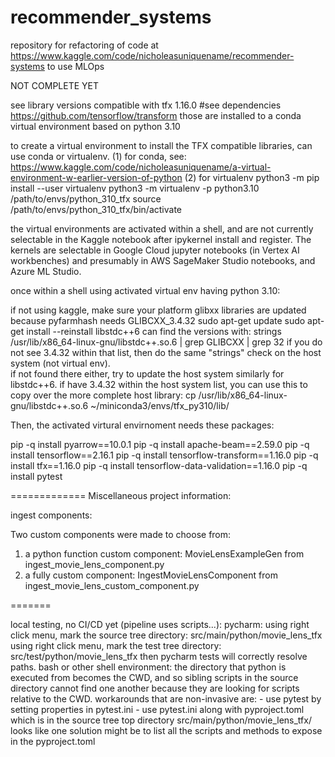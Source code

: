 # recommender_systems
repository for refactoring of code at https://www.kaggle.com/code/nicholeasuniquename/recommender-systems to use MLOps

NOT COMPLETE YET



see library versions compatible with tfx 1.16.0
#see dependencies https://github.com/tensorflow/transform
those are installed to a conda virtual environment based on python 3.10

to create a virtual environment to install the TFX compatible
libraries, can use conda or virtualenv.
(1) for conda, 
  see: https://www.kaggle.com/code/nicholeasuniquename/a-virtual-environment-w-earlier-version-of-python
(2) for virtualenv
  python3 -m pip install --user virtualenv
  python3 -m virtualenv -p python3.10 /path/to/envs/python_310_tfx
  source /path/to/envs/python_310_tfx/bin/activate
  
the virtual environments are activated within a shell, and are not
currently selectable in the Kaggle notebook 
after ipykernel install and register.  The kernels are selectable
in Google Cloud jupyter notebooks (in Vertex AI workbenches)
and presumably in AWS SageMaker Studio notebooks, and Azure ML Studio.

once within a shell using activated virtual env having python 3.10:

if not using kaggle, make sure your platform glibxx libraries are
updated because pyfarmhash needs GLIBCXX_3.4.32
    sudo apt-get update
    sudo apt-get install --reinstall libstdc++6
can find the versions with:
    strings /usr/lib/x86_64-linux-gnu/libstdc++.so.6 | grep GLIBCXX | grep 32
if you do not see 3.4.32 within that list, then do the same "strings" check
on the host system (not virtual env).  
if not found there either, try to update the host system similarly for 
libstdc++6.
if have 3.4.32 within the host system list, you can use this to copy over
the more complete host library:
   cp /usr/lib/x86_64-linux-gnu/libstdc++.so.6 ~/miniconda3/envs/tfx_py310/lib/

Then, the activated virtural envirnoment needs these packages:

pip -q install pyarrow==10.0.1
pip -q install apache-beam==2.59.0
pip -q install tensorflow==2.16.1
pip -q install tensorflow-transform==1.16.0
pip -q install tfx==1.16.0
pip -q install tensorflow-data-validation==1.16.0
pip -q install pytest

============= 
Miscellaneous project information:

ingest components:

  Two custom components were made to choose from:
  1) a python function custom component:
    MovieLensExampleGen from ingest_movie_lens_component.py
  2) a fully custom component:
    IngestMovieLensComponent from ingest_movie_lens_custom_component.py

=======

local testing, no CI/CD yet (pipeline uses scripts...):
  pycharm:
    using right click menu, mark the source tree directory:
      src/main/python/movie_lens_tfx
    using right click menu, mark the test tree directory:
      src/test/python/movie_lens_tfx
    then pycharm tests will correctly resolve paths.
  bash or other shell environment:
    the directory that python is executed from becomes the CWD, 
    and so sibling scripts in the source directory cannot find
    one another because they are looking for scripts relative to
    the CWD.
    workarounds that are non-invasive are:
      - use pytest by setting properties in pytest.ini
      - use pytest.ini along with pyproject.toml which is in the
        source tree top directory src/main/python/movie_lens_tfx/
      looks like one solution might be to list all the
      scripts and methods to expose in the pyproject.toml
      
        
  
